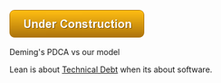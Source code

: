 ![Under Construction](images/state/uc.png)



Deming's PDCA vs our model


Lean is about [Technical Debt]() when its about software.